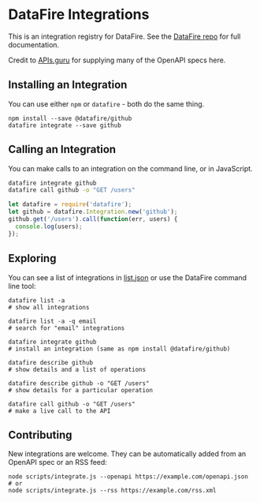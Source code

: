 # DataFire Integrations

This is an integration registry for DataFire. See the [DataFire repo](https://github.com/DataFire/DataFire) for full documentation.

Credit to [APIs.guru](http://apis.guru) for supplying many of the OpenAPI specs here.

## Installing an Integration
You can use either `npm` or `datafire` - both do the same thing.
```
npm install --save @datafire/github
datafire integrate --save github
```

## Calling an Integration
You can make calls to an integration on the command line, or in JavaScript.
```bash
datafire integrate github
datafire call github -o "GET /users"
```

```js
let datafire = require('datafire');
let github = datafire.Integration.new('github');
github.get('/users').call(function(err, users) {
  console.log(users);
});
```

## Exploring
You can see a list of integrations in [list.json](./list.json) or use the DataFire command line tool:
```
datafire list -a
# show all integrations

datafire list -a -q email
# search for "email" integrations

datafire integrate github
# install an integration (same as npm install @datafire/github)

datafire describe github
# show details and a list of operations

datafire describe github -o "GET /users"
# show details for a particular operation

datafire call github -o "GET /users"
# make a live call to the API
```

## Contributing
New integrations are welcome. They can be automatically added from an OpenAPI spec
or an RSS feed:

```
node scripts/integrate.js --openapi https://example.com/openapi.json
# or
node scripts/integrate.js --rss https://example.com/rss.xml
```

